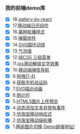 ### 我的前端demo库

- [x] 18.[gallery-by-react](https://cllgeek.github.io/gallery-by-react/)
- [x] 17.[移动端日历组件](https://cllgeek.github.io/myFrontEndDemos/demo/17/index.html)
- [x] 16.[某种轮播样式](https://cllgeek.github.io/myFrontEndDemos/demo/18/index.html)
- [x] 15.[弹窗组件](https://cllgeek.github.io/myFrontEndDemos/demo/14/index.html)
- [x] 14.[SVG圆环动效](https://cllgeek.github.io/myFrontEndDemos/demo/16/index.html)
- [x] 13.[气泡墙](https://cllgeek.github.io/myFrontEndDemos/demo/13/index.html)
- [x] 12.[纯CSS 三级菜单](https://cllgeek.github.io/myFrontEndDemos/demo/12/index.html)
- [x] 11.[ios滑动解锁文字效果](https://cllgeek.github.io/myFrontEndDemos/demo/11/index.html)
- [x] 10.[移动端弹性导航](https://cllgeek.github.io/myFrontEndDemos/demo/10/index.html)
- [x] 9.[拖拽(1-4)](https://cllgeek.github.io/myFrontEndDemos/)
- [x] 8.[获取手机验证码](https://cllgeek.github.io/myFrontEndDemos/demo/8/index.html)
- [x] 7.[SVG描边动画](https://cllgeek.github.io/myFrontEndDemos/demo/7/index.html)
- [x] 6.[倒计时](https://cllgeek.github.io/myFrontEndDemos/demo/6/index.html)
- [x] 5.[HTML5图片上传预览](https://cllgeek.github.io/myFrontEndDemos/demo/5/index.html)
- [x] 4.[动态添加文本并带有事件](https://cllgeek.github.io/myFrontEndDemos/demo/4/index.html)
- [x] 3.[仿淘宝移动响应式](https://cllgeek.github.io/myFrontEndDemos/demo/3/index.html)
- [x] 2.[仿淘宝移动端轮播](https://cllgeek.github.io/myFrontEndDemos/demo/2/m-taobao.html)
- [x] 1.[两组图片切换](https://cllgeek.github.io/myFrontEndDemos/demo/1/banner-demo.html)
 [Demo链接地址!](https://cllgeek.github.io/myFrontEndDemos/)
